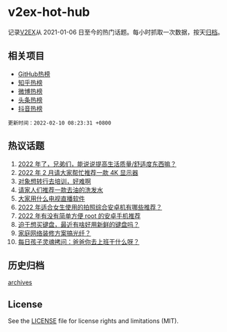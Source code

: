 # v2ex-hot-hub

 记录[V2EX](https://www.v2ex.com/)从 2021-01-06 日至今的热门话题。每小时抓取一次数据，按天[归档](archives)。
 
 ## 相关项目

- [GitHub热榜](https://github.com/snaildev/github-hot-hub)
- [知乎热榜](https://github.com/snaildev/zhihu-hot-hub)
- [微博热榜](https://github.com/snaildev/weibo-hot-hub)
- [头条热榜](https://github.com/snaildev/toutiao-hot-hub)
- [抖音热榜](https://github.com/snaildev/douyin-hot-hub)


 `更新时间：2022-02-10 08:23:31 +0800`

## 热议话题

1. [2022 年了，兄弟们，能说说提高生活质量/舒适度东西嘛？](https://www.v2ex.com/t/832587)
1. [2022 年 2 月请大家帮忙推荐一款 4K 显示器](https://www.v2ex.com/t/832589)
1. [对象想转行去培训，好难啊](https://www.v2ex.com/t/832615)
1. [请家人们推荐一款去油的洗发水](https://www.v2ex.com/t/832611)
1. [大家用什么电视直播软件](https://www.v2ex.com/t/832582)
1. [2022 年适合女生使用的拍照综合安卓机有哪些推荐？](https://www.v2ex.com/t/832592)
1. [2022 年有没有简单方便 root 的安卓手机推荐](https://www.v2ex.com/t/832607)
1. [迫于想买键盘，最近有啥好用新鲜的键盘吗？](https://www.v2ex.com/t/832652)
1. [家庭网络装修方案搞光纤？](https://www.v2ex.com/t/832702)
1. [每日孩子灵魂拷问：爸爸你去上班干什么呀？](https://www.v2ex.com/t/832681)

## 历史归档

[archives](archives)

## License

See the [LICENSE](LICENSE) file for license rights and limitations (MIT).
